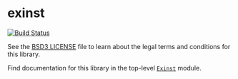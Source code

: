 # exinst

[![Build Status](https://travis-ci.org/k0001/exinst.svg?branch=master)](https://travis-ci.org/k0001/exinst)

See the [BSD3 LICENSE](https://github.com/k0001/exinst/blob/master/exinst/LICENSE.txt)
file to learn about the legal terms and conditions for this library.

Find documentation for this library in the top-level
[`Exinst`](https://github.com/k0001/exinst/blob/master/exinst/src/lib/Exinst.hs)
module.

